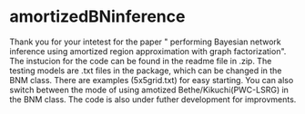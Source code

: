 # amortizedBNinference
Thank you for your intetest for the paper " performing Bayesian network inference using amortized region approximation with graph factorization". 
The instucion for the code can be found in the readme file in .zip. The testing models are .txt files in the package, which can be changed in the BNM class. 
There are examples (5x5grid.txt) for easy starting. You can also switch between the mode of using amotized Bethe/Kikuchi(PWC-LSRG) in the BNM class. The code is also under futher development for improvments. 
